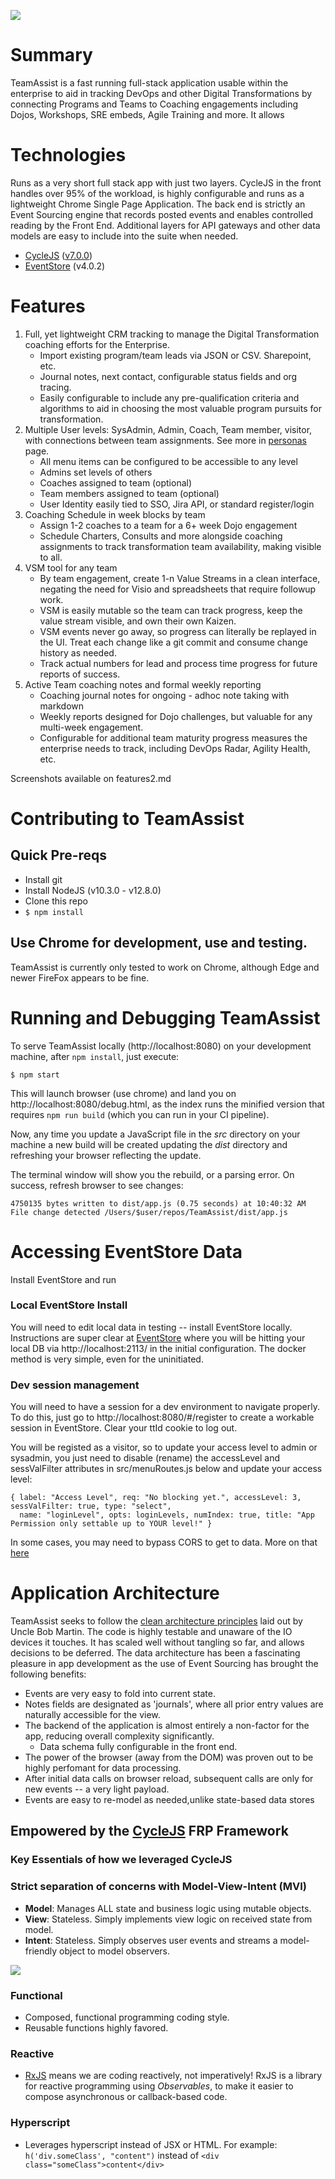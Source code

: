 ![](./readmeAssets/TeamAssistLogo250.png)

# Summary
TeamAssist is a fast running full-stack application usable within the enterprise to aid in tracking DevOps and other Digital Transformations by connecting Programs and Teams to Coaching engagements including Dojos, Workshops, SRE embeds, Agile Training and more. It allows 
# Technologies
Runs as a very short full stack app with just two layers. CycleJS in the front handles over 95% of the workload, is highly configurable and runs as a lightweight Chrome Single Page Application. The back end is strictly an Event Sourcing engine that records posted events and enables controlled reading by the Front End. Additional layers for API gateways and other data models are easy to include into the suite when needed.
* [CycleJS](https://cycle.js.org/) ([v7.0.0](https://github.com/cyclejs/cyclejs/releases/tag/v7.0.0))
* [EventStore](https://eventstore.org/) (v4.0.2)

# Features
1. Full, yet lightweight CRM tracking to manage the Digital Transformation coaching efforts for the Enterprise.
    - Import existing program/team leads via JSON or CSV. Sharepoint, etc.
    -  Journal notes, next contact, configurable status fields and org tracing.
    - Easily configurable to include any pre-qualification criteria and algorithms to aid in choosing the most valuable program pursuits for transformation.
1. Multiple User levels: SysAdmin, Admin, Coach, Team member, visitor, with connections between team assignments. See more in [personas](docs/Personas.md) page.
    - All menu items can be configured to be accessible to any level
    - Admins set levels of others
    - Coaches assigned to team  (optional)
    - Team members assigned to team (optional)
    - User Identity easily tied to SSO, Jira API, or standard register/login
1. Coaching Schedule in week blocks by team
     - Assign 1-2 coaches to a team for a 6+ week Dojo engagement
     - Schedule Charters, Consults and more alongside coaching assignments to track transformation team availability, making visible to all.
1. VSM tool for any team
     - By team engagement, create 1-n Value Streams in a clean interface, negating the need for Visio and spreadsheets that require followup work.
     - VSM is easily mutable so the team can track progress, keep the value stream visible, and own their own Kaizen.
     - VSM events never go away, so progress can literally be replayed in the UI. Treat each change like a git commit and consume change history as needed.
     - Track actual numbers for lead and process time progress for future reports of success.
1. Active Team coaching notes and formal weekly reporting
    - Coaching journal notes for ongoing - adhoc note taking with markdown
    - Weekly reports designed for Dojo challenges, but valuable for any multi-week engagement.
    - Configurable for additional team maturity progress measures the enterprise needs to track, including DevOps Radar, Agility Health, etc.

Screenshots available on features2.md

# Contributing to TeamAssist

## Quick Pre-reqs

- Install git
- Install NodeJS (v10.3.0 - v12.8.0)
- Clone this repo
- `$ npm install`

## Use Chrome for development, use and testing.
TeamAssist is currently only tested to work on Chrome, although Edge and newer FireFox appears to be fine.


# Running and Debugging TeamAssist

To serve TeamAssist locally (http://localhost:8080) on your development machine, after `npm install`, just execute:

```
$ npm start
```

This will launch browser (use chrome) and land you on http://localhost:8080/debug.html, as the index runs the minified version that requires `npm run build` (which you can run in your CI pipeline).

Now, any time you update a JavaScript file in the *src* directory on your machine a new build will be created updating the *dist* directory and refreshing your browser reflecting the update.

The terminal window will show you the rebuild, or a parsing error. On success, refresh browser to see changes:

```
4750135 bytes written to dist/app.js (0.75 seconds) at 10:40:32 AM
File change detected /Users/$user/repos/TeamAssist/dist/app.js
```

# Accessing EventStore Data

Install EventStore and run

### Local EventStore Install
You will need to edit local data in testing -- install EventStore locally. Instructions are super clear at [EventStore](https://eventstore.org/docs/getting-started/) where you will be hitting your local DB via http://localhost:2113/ in the initial configuration. The docker method is very simple, even for the uninitiated.

### Dev session management
You will need to have a session for a dev environment to navigate properly. To do this, just go to http://localhost:8080/#/register to create a workable session in EventStore. Clear your ttId cookie to log out.

You will be registed as a visitor, so to update your access level to admin or sysadmin, you just need to disable (rename) the accessLevel and sessValFilter attributes in src/menuRoutes.js below and update your access level:

```
{ label: "Access Level", req: "No blocking yet.", accessLevel: 3, sessValFilter: true, type: "select",
  name: "loginLevel", opts: loginLevels, numIndex: true, title: "App Permission only settable up to YOUR level!" }
```

In some cases, you may need to bypass CORS to get to data. More on that [here](./readmeAssets/readme.md) 

# Application Architecture

TeamAssist seeks to follow the [clean architecture principles](https://www.youtube.com/watch?v=Nsjsiz2A9mg) laid out by Uncle Bob Martin. The code is highly testable and unaware of the IO devices it touches. It has scaled well without tangling so far, and allows decisions to be deferred. The data architecture has been a fascinating pleasure in app development as the use of Event Sourcing has brought the following benefits:

- Events are very easy to fold into current state.
- Notes fields are designated as 'journals', where all prior entry values are naturally accessible for the view.
- The backend of the application is almost entirely a non-factor for the app, reducing overall complexity significantly.
  - Data schema fully configurable in the front end. 
- The power of the browser (away from the DOM) was proven out to be highly perfomant for data processing.
- After initial data calls on browser reload, subsequent calls are only for new events -- a very light payload.
- Events are easy to re-model as needed,unlike state-based data stores

## Empowered by the [CycleJS](https://cycle.js.org) FRP Framework

### Key Essentials of how we leveraged CycleJS 

### Strict separation of concerns with Model-View-Intent (MVI)
* **Model**: Manages ALL state and business logic using mutable objects.
* **View**: Stateless. Simply implements view logic on received state from model.
* **Intent**: Stateless. Simply observes user events and streams a model-friendly object to model observers.

![](./readmeAssets/img_73442unidirectional_mvi_cycle.png)

### Functional

* Composed, functional programming coding style.
* Reusable functions highly favored.

### Reactive

* [RxJS](http://reactivex.io/rxjs/) means we are coding reactively, not imperatively! RxJS is a library for reactive programming using *Observables*, to make it easier to compose asynchronous or callback-based code.

### Hyperscript

* Leverages hyperscript instead of JSX or HTML. For example: 
`h('div.someClass', "content")` 
 instead of 
`<div class="someClass">content</div>`

